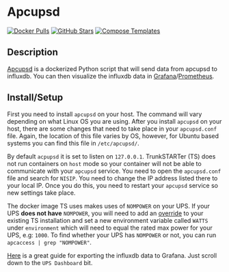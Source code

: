 # Apcupsd

[![Docker Pulls](https://img.shields.io/docker/pulls/atribe/apcupsd-influxdb-exporter?style=flat-square&color=607D8B&label=docker%20pulls&logo=docker)](https://hub.docker.com/r/atribe/apcupsd-influxdb-exporter)
[![GitHub Stars](https://img.shields.io/github/stars/atribe/apcupsd-influxdb-exporter?style=flat-square&color=607D8B&label=github%20stars&logo=github)](https://github.com/atribe/apcupsd-influxdb-exporter)
[![Compose Templates](https://img.shields.io/static/v1?style=flat-square&color=607D8B&label=compose&message=templates)](https://github.com/jodfie/TrunkSTARTer/tree/master/compose/.apps/apcupsd)

## Description

[Apcupsd]((http://www.apcupsd.org/)) is a dockerized Python script that will send data from apcupsd to influxdb. You can then visualize the influxdb data in [Grafana](https://grafana.com/)/[Prometheus](https://prometheus.io/).

## Install/Setup

First you need to install `apcupsd` on your host. The command will vary depending on what Linux OS you are using. After you install `apcupsd` on your host, there are some changes that need to take place in your `apcupsd.conf` file. Again, the location of this file varies by OS, however, for Ubuntu based systems you can find this file in `/etc/apcupsd/`.

By default `acpupsd` it is set to listen on `127.0.0.1`. TrunkSTARTer (TS) does not run containers on `host` mode so your container will not be able to communicate with your `apcupsd` service. You need to open the `apcupsd.conf` file and search for `NISIP`. You need to change the IP address listed there to your local IP. Once you do this, you need to restart your `apcupsd` service so new settings take place.

The docker image TS uses makes uses of `NOMPOWER` on your UPS. If your UPS **does not have** `NOMPOWER`, you will need to add an [override](https://trunkstarter.com/overrides/introduction/) to your existing TS installation and set a new environment variable called `WATTS` under `environment` which will need to equal the rated max power for your UPS, e.g: `1000`. To find whether your UPS has `NOMPOWER` or not, you can run `apcaccess | grep "NOMPOWER"`.

[Here](https://web.archive.org/web/20190819132348/https://technicalramblings.com/blog/monitoring-your-ups-stats-and-cost-with-influxdb-and-grafana-on-unraid-2019-edition/) is a great guide for exporting the influxdb data to Grafana. Just scroll down to the `UPS Dashboard` bit.
